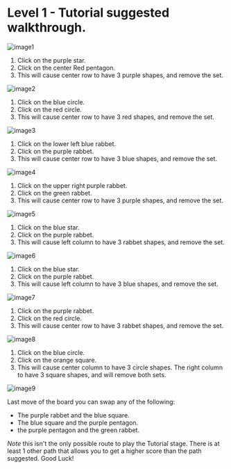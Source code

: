 # Level 1 - Tutorial suggested walkthrough.

![image1](tutorial/01.png)
1. Click on the purple star.
2. Click on the center Red pentagon.
3. This will cause center row to have 3 purple shapes, and remove the set.

![image2](tutorial/02.png)
1. Click on the blue circle.
2. Click on the red circle.
3. This will cause center row to have 3 red shapes, and remove the set.

![image3](tutorial/03.png)
1. Click on the lower left blue rabbet.
2. Click on the purple rabbet.
3. This will cause center row to have 3 blue shapes, and remove the set.


![image4](tutorial/04.png)
1. Click on the upper right purple rabbet.
2. Click on the green rabbet.
3. This will cause center row to have 3 purple shapes, and remove the set.


![image5](tutorial/05.png)
1. Click on the blue star.
2. Click on the purple rabbet.
3. This will cause left column to have 3 rabbet shapes, and remove the set.

![image6](tutorial/06.png)
1. Click on the blue star.
2. Click on the purple rabbet.
3. This will cause left column to have 3 blue shapes, and remove the set.


![image7](tutorial/07.png)
1. Click on the purple rabbet.
2. Click on the red circle.
3. This will cause center row to have 3 rabbet shapes, and remove the set.

![image8](tutorial/08.png)
1. Click on the blue circle.
2. Click on the orange square.
3. This will cause center column to have 3 circle shapes. The right column to have 3 square shapes, and will remove both sets.

![image9](tutorial/09.png)

Last move of the board you can swap any of the following:
* The purple rabbet and the blue square.
* The blue square and the purple pentagon.
* the purple pentagon and the green rabbet.

*Note* this isn't the only possible route to play the Tutorial stage. There is at least 1 other path that allows you to get a higher score than the path suggested. Good Luck!
